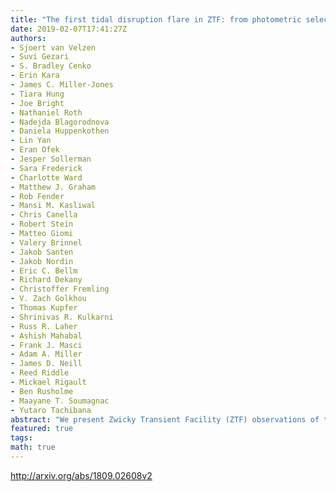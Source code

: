 ```yaml
---
title: "The first tidal disruption flare in ZTF: from photometric selection to   multi-wavelength characterization"
date: 2019-02-07T17:41:27Z
authors:
- Sjoert van Velzen
- Suvi Gezari
- S. Bradley Cenko
- Erin Kara
- James C. Miller-Jones
- Tiara Hung
- Joe Bright
- Nathaniel Roth
- Nadejda Blagorodnova
- Daniela Huppenkothen
- Lin Yan
- Eran Ofek
- Jesper Sollerman
- Sara Frederick
- Charlotte Ward
- Matthew J. Graham
- Rob Fender
- Mansi M. Kasliwal
- Chris Canella
- Robert Stein
- Matteo Giomi
- Valery Brinnel
- Jakob Santen
- Jakob Nordin
- Eric C. Bellm
- Richard Dekany
- Christoffer Fremling
- V. Zach Golkhou
- Thomas Kupfer
- Shrinivas R. Kulkarni
- Russ R. Laher
- Ashish Mahabal
- Frank J. Masci
- Adam A. Miller
- James D. Neill
- Reed Riddle
- Mickael Rigault
- Ben Rusholme
- Maayane T. Soumagnac
- Yutaro Tachibana
abstract: "We present Zwicky Transient Facility (ZTF) observations of the tidal disruption flare AT2018zr/PS18kh reported by Holoien et al. and detected during ZTF commissioning. The ZTF light curve of the tidal disruption event (TDE) samples the rise-to-peak exceptionally well, with 50 days of g- and r-band detections before the time of maximum light. We also present our multi-wavelength follow-up observations, including the detection of a thermal (kT~100 eV) X-ray source that is two orders of magnitude fainter than the contemporaneous optical/UV blackbody luminosity, and a stringent upper limit to the radio emission. We use observations of 128 known active galactic nuclei (AGN) to assess the quality of the ZTF astrometry, finding a median host-flare distance of 0.2 arcsec for genuine nuclear flares. Using ZTF observations of variability from known AGN and supernovae we show how these sources can be separated from TDEs. A combination of light-curve shape, color, and location in the host galaxy can be used to select a clean TDE sample from multi-band optical surveys such as ZTF or LSST."
featured: true
tags:
math: true
---
```

http://arxiv.org/abs/1809.02608v2
